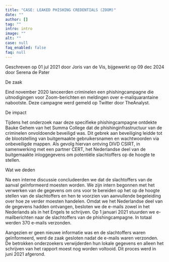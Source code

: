```yaml
---
title: "CASE: LEAKED PHISHING CREDENTIALS (ZOOM)"
date: ""
author: []
tag: ""
intro: intro
image: ""
alt: ""
case: null
faq_enabled: false
faq: null
---
```

Geschreven op 01 jul 2021 door Joris van de Vis, bijgewerkt op 09 dec 2024 door Serena de Pater

De zaak

Eind november 2020 lanceerden criminelen een phishingcampagne die uitnodigingen voor Zoom-berichten en meldingen over e-mailquarantaine nabootste. Deze campagne werd gemeld op Twitter door TheAnalyst.

De impact

Tijdens het onderzoek naar deze specifieke phishingcampagne ontdekte Bauke Gehem van het Summa College dat de phishinginfrastructuur van de criminelen onvoldoende beveiligd was. Dit gebrek aan beveiliging leidde tot de blootstelling van buitgemaakte gebruikersnamen en wachtwoorden via onbeveiligde mappen. Als gevolg hiervan ontving DIVD CSIRT, in samenwerking met een partner CERT, het Nederlandse deel van de buitgemaakte inloggegevens om potentiële slachtoffers op de hoogte te stellen.

Wat we deden

Na een interne discussie concludeerden we dat de slachtoffers van de aanval geïnformeerd moesten worden. We zijn intern begonnen met het verwerken van de gegevens om ons voor te bereiden op het op de hoogte stellen van de slachtoffers en hen te voorzien van aanvullende begeleiding over hoe ze verder moesten handelen. Omdat we het Nederlandse deel van de gegevens hadden ontvangen, besloten we de e-mails zowel in het Nederlands als in het Engels te schrijven. Op 1 januari 2021 stuurden we e-mailberichten naar de slachtoffers van de phishingcampagne. In totaal werden 370 e-mails verzonden.

Aangezien er geen nieuwe informatie was en de slachtoffers waren geïnformeerd, werd de zaak gesloten nadat de e-mails waren verzonden. De betrokken onderzoekers verwijderden hun lokale gegevens en alleen het schrijven van het rapport moest nog worden voltooid. Dit proces werd in juni 2021 afgerond.
